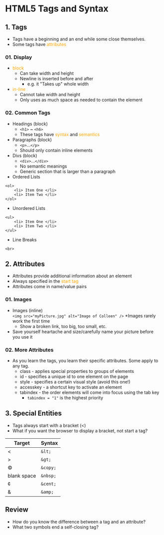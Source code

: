 # HTML5 Tags and Syntax

## 1. Tags

* Tags have a beginning and an end while some close themselves.
* Some tags have <font color='orange'>attributes</font>

### 01. Display
* <font color="orange">block</font>
    * Can take width and height
    * Newline is inserted before and after
        * e.g. it "Takes up" whole width
* <font color="orange">in-line</font>
    * Cannot take width and height
    * Only uses as much space as needed to contain the element

### 02. Common Tags
* Headings (block)
    * `<h1>` ~ `<h6>`
    * These tags have <font color="orange">syntax</font> and <font color="orange">semantics</font>
* Paragraphs (block)
    * `<p>`...`</p>`
    * Should only contain inline elements
* Divs (block)
    * `<div>`...`</div>`
    * No semantic meanings
    * Generic section that is larger than a paragraph
* Ordered Lists
```
<ol>
    <li> Item One </li>
    <li> Item Two </li>
</ol>
```
* Unordered Lists
```
<ul>
    <li> Item One </li>
    <li> Item Two </li>
</ul>
```
* Line Breaks  
```
<br>
```

## 2. Attributes
* Attributes provide additional information about an element
* Always specified in the <font color="orange">start tag</font>
* Attributes come in name/value pairs

### 01. Images
* Images (inline)  
`<img src="myPicture.jpg" alt="Image of Colleen" />`
*Images rarely work the first time
    * Show a broken link, too big, too small, etc.
* Save yourself heartache and size/carefully name your picture before you use it

### 02. More Attributes
* As you learn the tags, you learn their specific attributes. Some apply to any tag.
    * class - applies special properties to groups of elements
    * id - specifies a unique id to one element on the page
    * style - specifies a certain visual style (avoid this one!)
    * accesskey - a shortcut key to activate an element
    * tabindex - the order elements will come into focus using the tab key
        * `tabindex = "1"` is the highest priority

## 3. Special Entities
* Tags always start with a bracket (<)
* What if you want the browser to display a bracket, not start a tag?

Target | Syntax
-|-
&lt;|`&lt;`
&gt;|`&gt;`
&copy;|`&copy;`
blank space|`&nbsp;`
&cent;|`&cent;`
&amp;|`&amp;`

## Review
* How do you know the difference between a tag and an attribute?
* What two symbols end a self-closing tag?